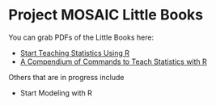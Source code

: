 Project MOSAIC Little Books
===============



You can grab PDFs of the Little Books here:

 * [Start Teaching Statistics Using R](Starting/MOSAIC-StartTeaching.pdf)
 * [A Compendium of Commands to Teach Statistics with R](Compendium/MOSAIC-Compendium.pdf)

Others that are in progress include
 
 * Start Modeling with R

